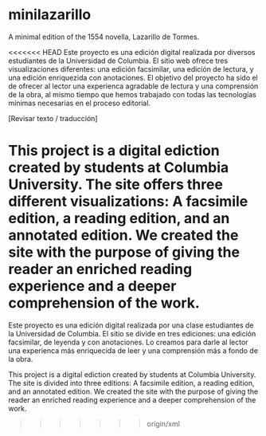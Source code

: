 # minilazarillo
A minimal edition of the 1554 novella, Lazarillo de Tormes. 

<<<<<<< HEAD
Este proyecto es una edición digital realizada por diversos estudiantes de la Universidad de Columbia. El sitio web ofrece tres visualizaciones diferentes: una edición facsimilar, una edición de lectura, y una edición enriquezida con anotaciones. El objetivo del proyecto ha sido el de ofrecer al lector una experienca agradable de lectura y una comprensión de la obra, al mismo tiempo que hemos trabajado con todas las tecnologías mínimas necesarias en el proceso editorial.

[Revisar texto / traducción]

This project is a digital ediction created by students at Columbia University. The site offers three different visualizations: A facsimile edition, a reading edition, and an annotated edition. We created the site with the purpose of giving the reader an enriched reading experience and a deeper comprehension of the work.
=======
Este proyecto es una edición digital realizada por una clase estudiantes de la Universidad de Columbia. El sitio se divide en tres ediciones: una edición facsimilar, de leyenda y con anotaciones. Lo creamos para darle al lector una experienca más enriquecida de leer y una comprensión más a fondo de la obra.

This project is a digital ediction created by students at Columbia University. The site is divided into three editions: A facsimile edition, a reading edition, and an annotated edition. We created the site with the purpose of giving the reader an enriched reading experience and a deeper comprehension of the work.
>>>>>>> origin/xml
